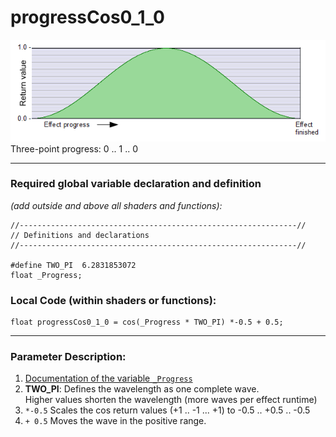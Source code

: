 # progressCos0_1_0  
![](images/progressCos0_1_0.png)  
Three-point progress: 0 .. 1 .. 0  
  
---

### Required global variable declaration and definition 
*(add outside and above all shaders and functions):*  

```` Code
//--------------------------------------------------------------//
// Definitions and declarations
//--------------------------------------------------------------//

#define TWO_PI  6.2831853072
float _Progress;
````  
  
### Local Code (within shaders or functions):  
```` Code
float progressCos0_1_0 = cos(_Progress * TWO_PI) *-0.5 + 0.5;
````

---

### Parameter Description:
1. [Documentation of the variable `_Progress`](_Progress.md)  
2. **TWO_PI**: Defines the wavelength as one complete wave.  
   Higher values shorten the wavelength (more waves per effect runtime)  
 3. `*-0.5` Scales the cos return values (+1 .. -1 ... +1) to -0.5 .. +0.5 .. -0.5
 4. `+ 0.5` Moves the wave in the positive range. 

